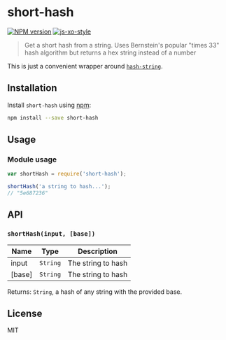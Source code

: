 # short-hash

[![NPM version][npm-image]][npm-url] [![js-xo-style][codestyle-image]][codestyle-url]

> Get a short hash from a string. Uses Bernstein's popular "times 33" hash algorithm but returns a hex string instead of a number

This is just a convenient wrapper around [`hash-string`](https://www.npmjs.com/package/hash-string).

## Installation

Install `short-hash` using [npm](https://www.npmjs.com/):

```bash
npm install --save short-hash
```

## Usage

### Module usage

```javascript
var shortHash = require('short-hash');

shortHash('a string to hash...');
// "5e687236"
```

## API

### `shortHash(input, [base])`

| Name   | Type     | Description        |
| ------ | -------- | ------------------ |
| input  | `String` | The string to hash |
| [base] | `String` | The string to hash |

Returns: `String`, a hash of any string with the provided base.

## License

MIT

[npm-url]: https://npmjs.org/package/short-hash
[npm-image]: https://badge.fury.io/js/short-hash.svg
[codestyle-url]: https://github.com/sindresorhus/xo
[codestyle-image]: https://img.shields.io/badge/code%20style-xo-brightgreen.svg?style=flat
